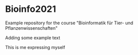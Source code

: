 # Bioinfo2021
Example repository for the course "Bioinformatik für Tier- und Pflanzenwissenschaften" 

Adding some example text


This is me expressing myself